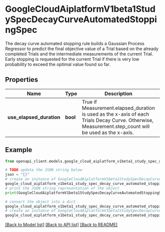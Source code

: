 # GoogleCloudAiplatformV1beta1StudySpecDecayCurveAutomatedStoppingSpec

The decay curve automated stopping rule builds a Gaussian Process Regressor to predict the final objective value of a Trial based on the already completed Trials and the intermediate measurements of the current Trial. Early stopping is requested for the current Trial if there is very low probability to exceed the optimal value found so far.

## Properties

Name | Type | Description | Notes
------------ | ------------- | ------------- | -------------
**use_elapsed_duration** | **bool** | True if Measurement.elapsed_duration is used as the x-axis of each Trials Decay Curve. Otherwise, Measurement.step_count will be used as the x-axis. | [optional] 

## Example

```python
from openapi_client.models.google_cloud_aiplatform_v1beta1_study_spec_decay_curve_automated_stopping_spec import GoogleCloudAiplatformV1beta1StudySpecDecayCurveAutomatedStoppingSpec

# TODO update the JSON string below
json = "{}"
# create an instance of GoogleCloudAiplatformV1beta1StudySpecDecayCurveAutomatedStoppingSpec from a JSON string
google_cloud_aiplatform_v1beta1_study_spec_decay_curve_automated_stopping_spec_instance = GoogleCloudAiplatformV1beta1StudySpecDecayCurveAutomatedStoppingSpec.from_json(json)
# print the JSON string representation of the object
print(GoogleCloudAiplatformV1beta1StudySpecDecayCurveAutomatedStoppingSpec.to_json())

# convert the object into a dict
google_cloud_aiplatform_v1beta1_study_spec_decay_curve_automated_stopping_spec_dict = google_cloud_aiplatform_v1beta1_study_spec_decay_curve_automated_stopping_spec_instance.to_dict()
# create an instance of GoogleCloudAiplatformV1beta1StudySpecDecayCurveAutomatedStoppingSpec from a dict
google_cloud_aiplatform_v1beta1_study_spec_decay_curve_automated_stopping_spec_from_dict = GoogleCloudAiplatformV1beta1StudySpecDecayCurveAutomatedStoppingSpec.from_dict(google_cloud_aiplatform_v1beta1_study_spec_decay_curve_automated_stopping_spec_dict)
```
[[Back to Model list]](../README.md#documentation-for-models) [[Back to API list]](../README.md#documentation-for-api-endpoints) [[Back to README]](../README.md)


